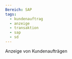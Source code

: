 ```yaml
---
Bereich: SAP
tags:
  - kundenauftrag
  - anzeige
  - transaktion
  - sap
  - sd
---
```

Anzeige von Kundenaufträgen